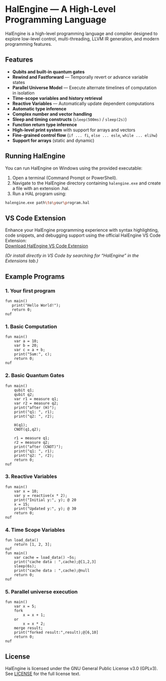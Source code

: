 # HalEngine — A High-Level Programming Language

HalEngine is a high-level programming language and compiler designed to explore low-level control, multi-threading, LLVM IR generation, and modern programming features.

## Features

- **Qubits and built-in quantum gates**
- **Rewind and Fastforward** — Temporally revert or advance variable states
- **Parallel Universe Model** — Execute alternate timelines of computation in isolation
- **Time-scope variables and history retrieval**
- **Reactive Variables** — Automatically update dependent computations
- **Automatic type inference**
- **Complex number and vector handling**
- **Sleep and timing constructs** (`sleep(500ms)` / `sleep(2s)`)
- **Function return type inference**
- **High-level print system** with support for arrays and vectors
- **Fine-grained control flow** (`if ... fi`, `else ... esle`, `while ... elihw`)
- **Support for arrays** (static and dynamic)

## Running HalEngine

You can run HalEngine on Windows using the provided executable:

1. Open a terminal (Command Prompt or PowerShell).
2. Navigate to the HalEngine directory containing `halengine.exe` and create a file with an extension .hal.
3. Run a HAL program using:
```bash
halengine.exe path\to\your\program.hal
```
## VS Code Extension

Enhance your HalEngine programming experience with syntax highlighting, code snippets, and debugging support using the official HalEngine VS Code Extension:  
[Download HalEngine VS Code Extension](https://marketplace.visualstudio.com/items?itemName=reshmahegde.halengine)  

*(Or install directly in VS Code by searching for “HalEngine” in the Extensions tab.)*



## Example Programs

### 1. Your first program
```hal
fun main()
   print("Hello World!");
   return 0;
nuf
```

### 1. Basic Computation
```hal
fun main()
    var a = 10;
    var b = 20;
    var c = a + b;
    print("Sum:", c);
    return 0;
nuf
```
### 2. Basic Quantum Gates
```hal
fun main()
    qubit q1;
    qubit q2;
    var r1 = measure q1;
    var r2 = measure q2;
    print("after (H)");
    print("q1: ", r1);
    print("q2: ", r2);

    H(q1);
    CNOT(q1,q2);
    
    r1 = measure q1;
    r2 = measure q2;
    print("after (CNOT)");
    print("q1: ", r1);
    print("q2: ", r2);
    return 0;
nuf
```
### 3. Reactive Variables
```hal
fun main()
    var x = 10;
    var y = reactive(x * 2);
    print("Initial y:", y); @ 20
    x = 15;
    print("Updated y:", y); @ 30
    return 0;
nuf
```
### 4. Time Scope Variables
```hal
fun load_data()
    return [1, 2, 3];
nuf
fun main()
    var cache = load_data() ~5s;
    print("cache data : ",cache);@[1,2,3]
    sleep(6s);
    print("cache data : ",cache);@null
    return 0;
nuf
```
### 5. Parallel universe execution
```hal
fun main()
    var x = 5;
    fork
        x = x + 1;
    or
        x = x * 2;
    merge result;
    print("forked result:",result);@[6,10]
    return 0;
nuf

```

## License

HalEngine is licensed under the GNU General Public License v3.0 (GPLv3).  
See [LICENSE](LICENSE.md) for the full license text.




